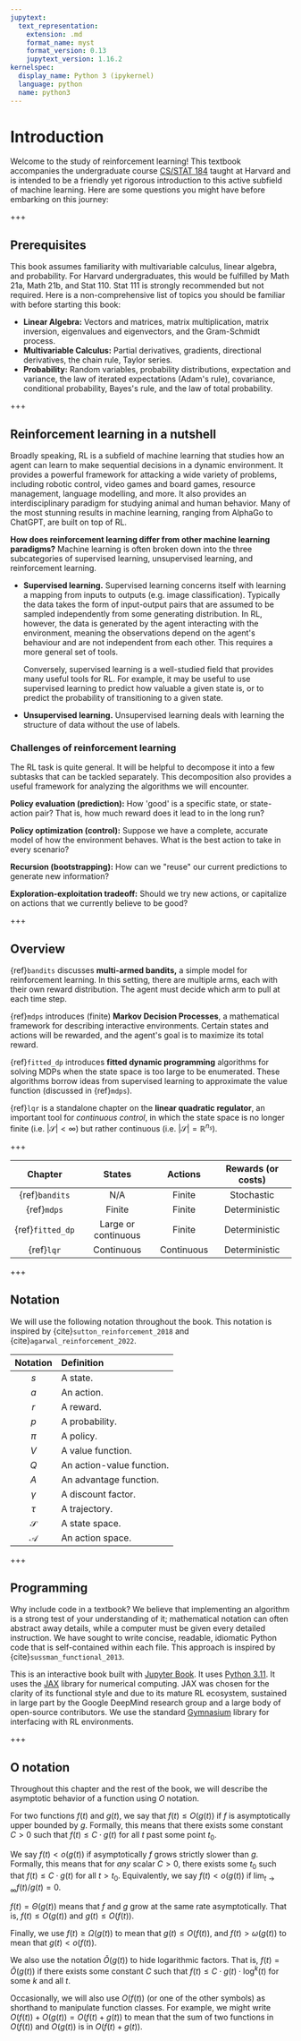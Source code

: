 ```yaml
---
jupytext:
  text_representation:
    extension: .md
    format_name: myst
    format_version: 0.13
    jupytext_version: 1.16.2
kernelspec:
  display_name: Python 3 (ipykernel)
  language: python
  name: python3
---
```


# Introduction

Welcome to the study of reinforcement learning! This textbook accompanies the undergraduate course [CS/STAT 184](https://shamulent.github.io/CS_Stat184_Fall23.html) taught at Harvard and is intended to be a friendly yet rigorous introduction to this active subfield of machine learning. Here are some questions you might have before embarking on this journey:

+++

## Prerequisites

This book assumes familiarity with multivariable calculus, linear algebra, and probability. For Harvard undergraduates, this would be fulfilled by Math 21a, Math 21b, and Stat 110. Stat 111 is strongly recommended but not required. Here is a non-comprehensive list of topics you should be familiar with before starting this book:

-   **Linear Algebra:** Vectors and matrices, matrix multiplication, matrix
    inversion, eigenvalues and eigenvectors, and the Gram-Schmidt
    process.
-   **Multivariable Calculus:** Partial derivatives, gradients,
    directional derivatives, the chain rule, Taylor series.
-   **Probability:** Random variables, probability distributions,
    expectation and variance, the law of iterated expectations (Adam's rule), covariance, conditional probability, Bayes's rule, and the law of total probability.

+++

## Reinforcement learning in a nutshell

Broadly speaking, RL is a subfield of machine learning that studies how an agent can learn to make sequential decisions in a dynamic environment. It provides a powerful framework for attacking a wide variety of problems, including robotic control, video games and board games, resource management, language modelling, and more. It also provides an interdisciplinary paradigm for studying animal and human behavior. Many of the most stunning results in machine learning, ranging from AlphaGo to ChatGPT, are built on top of RL.

**How does reinforcement learning differ from other machine learning paradigms?** Machine learning is often broken down into the three subcategories of supervised learning, unsupervised learning, and reinforcement learning.

-   **Supervised learning.** Supervised learning concerns itself with
    learning a mapping from inputs to outputs (e.g. image
    classification). Typically the data takes the form of input-output
    pairs that are assumed to be sampled independently from some
    generating distribution. In RL, however, the data is generated by
    the agent interacting with the environment, meaning the observations
    depend on the agent's behaviour and are not independent from each
    other. This requires a more general set of tools.

    Conversely, supervised learning is a well-studied field that
    provides many useful tools for RL. For example, it may be useful to
    use supervised learning to predict how valuable a given state is, or
    to predict the probability of transitioning to a given state.

-  **Unsupervised learning.** Unsupervised learning deals with learning the
    structure of data without the use of labels.

### Challenges of reinforcement learning

The RL task is quite general. It will be helpful to decompose it into a few subtasks that can be tackled separately. This decomposition also provides a useful framework for analyzing the algorithms we will encounter.

**Policy evaluation (prediction):** How 'good' is a specific state, or state-action pair? That is, how much reward does it lead to in the long run?

**Policy optimization (control):** Suppose we have a complete, accurate model of how the environment behaves. What is the best action to take in every scenario?

**Recursion (bootstrapping):** How can we "reuse" our current predictions to generate new information?

**Exploration-exploitation tradeoff:** Should we try new actions, or capitalize on actions that we currently believe to be good?

+++

## Overview

{ref}`bandits` discusses **multi-armed bandits,** a simple model for
reinforcement learning. In this setting, there are multiple arms, each with their own reward distribution. The agent must decide which arm to pull at each time step.

{ref}`mdps` introduces (finite) **Markov Decision Processes**, a mathematical framework for describing interactive environments. Certain states and actions will be rewarded, and the agent's goal is to maximize its total reward.

{ref}`fitted_dp` introduces **fitted dynamic programming** algorithms for solving MDPs when the state space is too large to be enumerated. These algorithms borrow ideas from supervised learning to approximate the value function (discussed in {ref}`mdps`).

{ref}`lqr` is a standalone chapter on the **linear quadratic regulator**,
an important tool for *continuous control*, in which the state space is no longer finite (i.e. $|\mathcal{S}| < \infty$) but rather continuous (i.e. $|\mathcal{S}| = \mathbb{R}^{n_s}$).

+++

| Chapter | States | Actions | Rewards (or costs) |
|:-------:|:------:|:-------:|:-------:|
| {ref}`bandits` | N/A | Finite | Stochastic |
| {ref}`mdps` | Finite | Finite | Deterministic |
| {ref}`fitted_dp` | Large or continuous | Finite | Deterministic |
| {ref}`lqr` | Continuous | Continuous | Deterministic |

+++

## Notation

We will use the following notation throughout the book. This notation is
inspired by {cite}`sutton_reinforcement_2018` and {cite}`agarwal_reinforcement_2022`.

| Notation      | Definition                |
|:-------------:|:--------------------------|
|      $s$      | A state.                  |
|      $a$      | An action.                |
|      $r$      | A reward.                 |
|      $p$      | A probability.            |
|     $\pi$     | A policy.                 |
|      $V$      | A value function.         |
|      $Q$      | An action-value function. |
|      $A$      | An advantage function.    |
|   $\gamma$    | A discount factor.        |
|    $\tau$     | A trajectory.             |
| $\mathcal{S}$ | A state space.            |
| $\mathcal{A}$ | An action space.          |

+++

## Programming

Why include code in a textbook? We believe that implementing an algorithm is a strong test of your understanding of it; mathematical notation can often abstract away details, while a computer must be given every detailed instruction. We have sought to write concise, readable, idiomatic Python code that is self-contained within each file. This approach is inspired by {cite}`sussman_functional_2013`.

This is an interactive book built with [Jupyter Book](https://jupyterbook.org/en/stable/intro.html). It uses [Python 3.11](https://docs.python.org/3.11/contents.html). It uses the [JAX](https://jax.readthedocs.io/en/latest/index.html) library for numerical computing. JAX was chosen for the clarity of its functional style and due to its mature RL ecosystem, sustained in large part by the Google DeepMind research group and a large body of open-source contributors. We use the standard [Gymnasium](https://gymnasium.farama.org/) library for interfacing with RL environments.

+++

## O notation

Throughout this chapter and the rest of the book, we will describe the
asymptotic behavior of a function using $O$ notation.

For two functions $f(t)$ and $g(t)$, we say that $f(t) \le O(g(t))$ if
$f$ is asymptotically upper bounded by $g$. Formally, this means that
there exists some constant $C > 0$ such that $f(t) \le C \cdot g(t)$ for
all $t$ past some point $t_0$.

We say $f(t) < o(g(t))$ if asymptotically $f$ grows strictly slower than
$g$. Formally, this means that for *any* scalar $C > 0$, there exists
some $t_0$ such that $f(t) \le C \cdot g(t)$ for all $t > t_0$.
Equivalently, we say $f(t) < o(g(t))$ if
$\lim_{t \to \infty} f(t)/g(t) = 0$.

$f(t) = \Theta(g(t))$ means that $f$ and $g$ grow at the same rate
asymptotically. That is, $f(t) \le O(g(t))$ and $g(t) \le O(f(t))$.

Finally, we use $f(t) \ge \Omega(g(t))$ to mean that $g(t) \le O(f(t))$,
and $f(t) > \omega(g(t))$ to mean that $g(t) < o(f(t))$.

We also use the notation $\tilde O(g(t))$ to hide logarithmic factors.
That is, $f(t) = \tilde O(g(t))$ if there exists some constant $C$ such
that $f(t) \le C \cdot g(t) \cdot \log^k(t)$ for some $k$ and all $t$.

Occasionally, we will also use $O(f(t))$ (or one of the other symbols)
as shorthand to manipulate function classes. For example, we might write
$O(f(t)) + O(g(t)) = O(f(t) + g(t))$ to mean that the sum of two
functions in $O(f(t))$ and $O(g(t))$ is in $O(f(t) + g(t))$.
